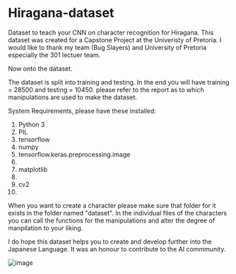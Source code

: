 # Hiragana-dataset
Dataset to teach your CNN on character recognition for Hiragana. 
This dataset was created for a Capstone Project at the Univeristy of Pretoria. 
I would like to thank my team (Bug Slayers) and University of Pretoria especially the 301 lectuer team. 

Now onto the dataset. 

The dataset is split into training and testing. 
In the end you will have training = 28500 and testing = 10450. 
please refer to the report as to which manipulations are used to make the dataset. 

System Requirements, please have these installed: 
<ol>
  <li>Python 3</li>
  <li>PIL</li>
  <li>tensorflow</li>
  <li>numpy</li>
  <li> tensorflow.keras.preprocessing.image <li>
  <li> matplotlib <li> 
  <li> cv2 <li> 
</ol>

When you want to create a character please make sure that folder for it exists in the folder named "dataset". 
In the individual files of the characters you can call the functions for the manipulations and alter the degree of manpilation to your liking. 

I do hope this dataset helps you to create and develop further into the Japanese Language. 
It was an honour to contribute to the AI commmunity. 

![image](https://user-images.githubusercontent.com/68788485/192846302-17fca532-4e69-448f-bf51-198538a27f79.png)

